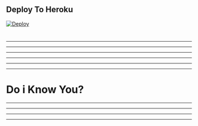 ## Deploy To Heroku
[![Deploy](https://www.herokucdn.com/deploy/button.svg)](https://heroku.com/deploy)

<!--Bored actually-->

#
#
#
#
# 
---
---
---
---
---
---
# Do i Know You? 
---
---
---
---
